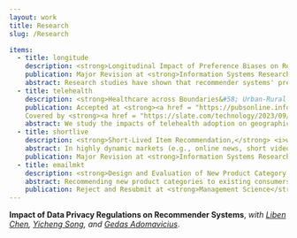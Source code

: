 ```yaml
---
layout: work
title: Research
slug: /Research

items:
  - title: longitude
    description: <strong>Longitudinal Impact of Preference Biases on Recommender Systems' Performance,</strong> <i>with <a href="https://sites.google.com/view/jingjingzhang" target="_blank">Jingjing Zhang</a>, and <a href="https://carlsonschool.umn.edu/faculty/gediminas-adomavicius" target="_blank">Gedas Adomavicius</a></i>. [<a href="https://papers.ssrn.com/sol3/papers.cfm?abstract_id=3799525" target="_blank">PDF</a>]
    publication: Major Revision at <strong>Information Systems Research</strong>
    abstract: Research studies have shown that recommender systems' predictions that are observed by users can cause biases in users' post-consumption preference ratings. Because users' preference ratings are typically fed back to the system as training data for future predictions, this process is likely to influence the performance of the system in the long run. We use a simulation approach to study the longitudinal impact of preference biases (and their magnitude) on the dynamics of recommender systems' performance. We look at the influence of preference biases in two conditions&#58; (i) during the normal system use, where biases are typically caused by the system's inherent prediction errors, and (ii) in the presence of external (deliberate) recommendation perturbations. Our simulation results show that preference biases significantly impair the system's prediction performance (i.e., prediction accuracy) as well as users' consumption outcomes (i.e., consumption relevance and diversity) over time. The impact is non-linear to the size of the bias, i.e., large bias causes disproportionately large negative effects. Also, items that are less popular and less distinctive (in terms of their content) are affected more by preference biases. Additionally, intentional recommendation perturbations, even on a small number of items for a short time, substantially amplify the negative impact of preference bias on a system's longitudinal dynamics and cause long-lasting effects on users' consumption. Finally, given the impact of preference bias on the recommender systems' performance, we explore the problem of debiasing user-submitted ratings. We empirically demonstrate that relying solely on historical rating data is unlikely to be effective in debiasing. We also propose and evaluate two debiasing approaches that take into account additional relevant information that can be collected by recommendation platforms. Our findings provide important implications for the design of recommender systems.
  - title: telehealth
    description: <strong>Healthcare across Boundaries&#58; Urban-Rural Differences in the Financial and Healthcare Consequences of Telehealth Adoption,</strong> <i> with <a href = "https://xuelinli.com/" target="_blank">Xuelin Li</a>, and <a href = "https://www.bu.edu/questrom/profile/gordon-burtch/" target="_blank">Gordon Burtch</a></i>. [<a href="https://papers.ssrn.com/sol3/papers.cfm?abstract_id=3807577" target="_blank">PDF</a>]
    publication: Accepted at <strong><a href = "https://pubsonline.informs.org/doi/abs/10.1287/isre.2021.0380" target="_blank">Information Systems Research</a></strong>
    Covered by <strong><a href = "https://slate.com/technology/2023/09/telehealth-revolution-revenue-rural-hospitals-research.html?utm_source=flipboard&utm_content=Slate%2Fmagazine%2FTechnology" target="_blank"> Slate </a></strong>
    abstract: We study the impacts of telehealth adoption on geographic competition among urban and rural healthcare providers. We consider a quasi-natural experiment&#58; states' entry into the Interstate Medical Licensure Compact, wherein the entry events facilitate healthcare providers to adopt telehealth technology. By analyzing a representative sample of providers, we first establish the Compact-entry shock's validity and its positive effect on the supply of medical services. We then report evidence that there are service and payment shifts from rural providers to urban providers, i.e., urban providers are more likely to benefit from the Compact-entry financially. Relying on patients' telehealth reimbursement claim data, we observe two mechanisms contributing to the revenue re-distribution&#58; the substitution and gateway effects of telehealth. Finally, we show that telehealth readiness and service quality moderate the impact of telehealth adoption. These findings speak to both potentially positive and negative consequences for welfare.
  - title: shortlive
    description: <strong>Short-Lived Item Recommendation,</strong> <i>with <a href="https://carlsonschool.umn.edu/faculty/yicheng-song" target="_blank">Yicheng Song</a>, <a href="https://www.bc.edu/bc-web/schools/carroll-school/faculty-research/faculty-directory/zhuoxin-allen-li.html" target="_blank">Zhuoxin Li</a>, and <a href="https://sites.google.com/site/gechunmian/" target="_blank">Chunmian Ge</a></i>. [<a href="https://papers.ssrn.com/sol3/papers.cfm?abstract_id=3678779" target="_blank">PDF</a>]
    abstract: In highly dynamic markets (e.g., online news, short videos, and flash sales), new items continuously flow into the markets and fade out quickly. Also, users' preferences shift as they interact with a fast-evolving item pool. These two characteristics of short-lived items make personalized recommendation an essential but challenging task. The absence of user-item interactions for new items brings in the cold-start problem. Recommender systems also need to promptly update user and item representations to incorporate new interactions, so that the systems immediately yield improved recommendations for users throughout the short life-circle of items. To address these challenges, we propose Attention Initialized Dual Recurrent Neural Network (AI-DRNN), a holistic deep learning model that learns effective initial representations of new items via Attention Mechanism, and efficiently updates users/items representations via Dual Recurrent Neural Network to improve recommendation accuracy. We evaluate the proposed model with clickstream data from an online flash sale platform and report its performance in predicting consumer behavior regarding which product a consumer will interact with next and the type of interaction (placing an order or continuing to search). Empirical experiments show that the proposed AI-DRNN performs significantly better in prediction accuracy on cold-started items and overall, compared with the state-of-the-art benchmarks. We further explore the item representations to understand the dynamic updating process of AI-DRNN. We find that AI-DRNN demonstrates interpretability regarding how the algorithm works. Interestingly, we find the proposed AI-DRNN shares the key property of collaborative filtering theory (i.e., predicting a user’s interests by pooling preference information from other users).
    publication: Major Revision at <strong>Information Systems Research</strong>
  - title: emailmkt
    description: <strong>Design and Evaluation of New Product Category Recommendations&#58; Evidence from a Randomized Field Experiment,</strong> <<i>with <a href="https://carlsonschool.umn.edu/faculty/ravi-bapna" target="_blank">Ravi Bapna</a>, <a href="https://carlsonschool.umn.edu/faculty/gediminas-adomavicius" target="_blank">Gedas Adomavicius</a>, and <a href="https://www.linkedin.com/in/jhershaff/" target="_blank">Jonathan Hershaff</a></i>. [<a href="https://papers.ssrn.com/sol3/papers.cfm?abstract_id=4546277" target="_blank">PDF</a>]
    abstract: Recommending new product categories to existing consumers (i.e., categories that they have not yet purchased) can be useful for increasing customer lifetime value as well as for reducing risks from category-specific supply shocks and category-specific competition. In this paper, we design category-introduction-oriented recommendation methods to increase customers' purchases from new product categories. We focus on application settings where the sales are highly concentrated, i.e., where the new category recommendation is particularly challenging. We use granular consumer journey data, employ comprehensive feature engineering and selection, and compare 15 recommendation models designed for new category introduction with robust offline evaluations. Then we estimate the causal economic impact of new category recommendations using a large-scale randomized controlled trial (RCT). We find that the new product category recommendation can increase the purchase probability by up to 35% compared with no recommendation. We also explore two dimensions, namely, (i) increasing the choice in recommended new categories and (ii) providing personalized (as opposed to non-personalized) recommendations. We find that increasing choices further increases the sales in the recommended categories by up to 9% as compared to recommending a single category, and personalized new category recommendation leads to 11% more purchases than recommending the most popular (non-personalized) new category. However, when recommending personalized new categories, more choices do not further increase sales as compared to recommending only one category. Finally, we go beyond standard average treatment effect analysis to discover customer heterogeneity. We find that the most recent visitors (who visit the platform within last a couple of days before the new category recommendation) are most responsive to multiple choices. In contrast, personalizing recommendations is more effective for not-so-recent customers, who visit the platform within three months before the treatment. A conditional average treatment effect treatment policy, which deploys the best treatment for different user segments, shows favorable lift in profit.
    publication: Reject and Resubmit at <strong>Management Science</strong>
---
```


**Impact of Data Privacy Regulations on Recommender Systems**, <i>with <a href="https://carlsonschool.umn.edu/faculty/ben-chen" target="_blank">Liben Chen</a>, <a href="https://carlsonschool.umn.edu/faculty/yicheng-song" target="_blank">Yicheng Song</a>, and <a href="https://carlsonschool.umn.edu/faculty/gediminas-adomavicius" target="_blank">Gedas Adomavicius</a></i>.

<br />
<br />
